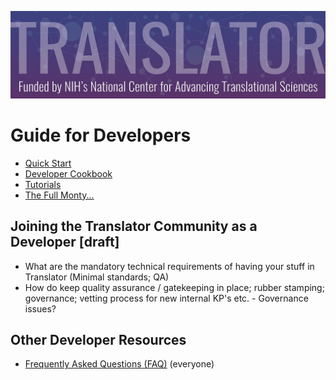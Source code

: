 ![image](../img/translator-banner.jpg)

# Guide for Developers

* [Quick Start](quickstart.md)
* [Developer Cookbook](cookbook.md)
* [Tutorials](tutorials/index.md)
* [The Full Monty...](details.md)

## Joining the Translator Community as a Developer [draft]

* What are the mandatory technical requirements of having your stuff in Translator (Minimal standards; QA)
* How do keep quality assurance / gatekeeping in place; rubber stamping; governance; vetting process for new internal KP's etc.  - Governance issues?

## Other Developer Resources

* [Frequently Asked Questions (FAQ)](../faq.md) (everyone)

